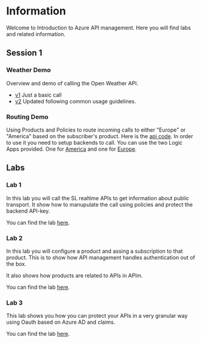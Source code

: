 # Information

Welcome to Introduction to Azure API management.
Here you will find labs and related information.

## Session 1

### Weather Demo

Overview and demo of calling the Open Weather API.

- [v1](Session1/WeatherDemo/API/ARMTemplates/extracted-v1.json) Just a basic call
- [v2](Session1/WeatherDemo/API/ARMTemplates/extracted-v2.json) Updated following common usage guidelines.

### Routing Demo

Using Products and Policies to route incoming calls to either "Europe" or "America" based on the subscriber's product.
Here is the [api code](Session1/RoutingDemo/API/ARMTemplates/Ordermanagement-v1.json). In order to use it you need to setup backends to call. You can use the two Logic Apps provided. One for [America](Session1/RoutingDemo/Backends/logicapp-ERP-America.json) and one for [Europe](Session1/RoutingDemo/Backends/logicapp-ERP-Europe.json).

## Labs

### Lab 1

In this lab you will call the SL realtime APIs to get information about public transport.
It show how to manupulate the call using policies and protect the backend API-key.

You can find the lab [here](Session2/Lab1/instructions.md).

### Lab 2

In this lab you will configure a product and assing a subscription to that product. This is to show how API management handles authentication out of the box.

It also shows how products are related to APIs in APIm.

You can find the lab [here](Session2/Lab2/instructions.md).

### Lab 3

This lab shows you how you can protect your APIs in a very granular way using Oauth based on Azure AD and claims.

You can find the lab [here](Session2/Lab3/instructions.md).